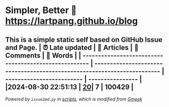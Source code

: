 # Simpler, Better :link: https://lartpang.github.io/blog
This is a simple static self based on GitHub Issue and Page.
| :alarm_clock: Late updated                            | :page_facing_up: Articles                                                | :speech_balloon: Comments | :hibiscus: Words |
| ----------------------------------------------------- | ------------------------------------------------------------------------ | ------------------------- | ---------------- |
|2024-08-30 22:51:13 | [20](https://lartpang.github.io/blog/tag.html)| 7            | 100429      |
---
*Powered by `issue2md.py` in [scripts](./scripts), which is modified from [Gmeek](https://github.com/Meekdai/Gmeek)*
